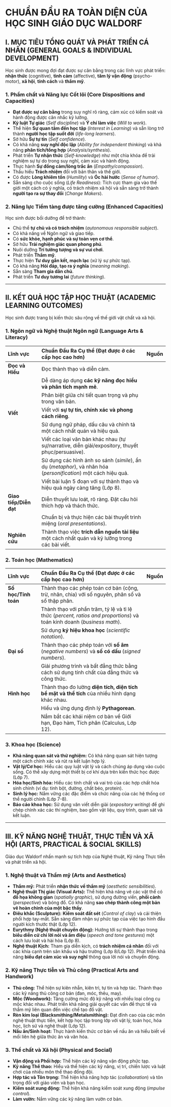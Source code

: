 # CHUẨN ĐẦU RA TOÀN DIỆN CỦA HỌC SINH GIÁO DỤC WALDORF

## I. MỤC TIÊU TỔNG QUÁT VÀ PHÁT TRIỂN CÁ NHÂN (GENERAL GOALS & INDIVIDUAL DEVELOPMENT)

Học sinh được mong đợi đạt được sự cân bằng trong các lĩnh vực phát triển: **nhận thức** (cognitive), **tình cảm** (affective), **tâm lý vận động** (psycho-motor), **xã hội**, **tính cách** và **thẩm mỹ**.

### 1. Phẩm chất và Năng lực Cốt lõi (Core Dispositions and Capacities)

* **Đạt được sự cân bằng** trong suy nghĩ rõ ràng, cảm xúc có kiểm soát và hành động được cân nhắc kỹ lưỡng.
* **Kỷ luật Tự giác** (*Self discipline*) và **Ý chí làm việc** (*Will to work*).
* Thể hiện **Sự quan tâm đến học tập** (*Interest in Learning*) và sẵn lòng trở thành **người học tập suốt đời** (*life-long learners*).
* Sở hữu **Sự tự tin** (*Self confidence*).
* Có khả năng **suy nghĩ độc lập** (*Ability for independent thinking*) và khả năng **phân tích/tổng hợp** (*Analysis/synthesis*).
* Phát triển **Tự nhận thức** (*Self-knowledge*) như một chìa khóa để trải nghiệm sự tự do trong suy nghĩ, cảm xúc và hành động.
* Thực hành **Sự đồng cảm/lòng trắc ẩn** (*Empathy/compassion*).
* Thấu hiểu **Trách nhiệm** đối với bản thân và thế giới.
* Có được **Lòng khiêm tốn** (*Humility*) và **Óc hài hước** (*Sense of humor*).
* Sẵn sàng cho cuộc sống (*Life Readiness*): Tích cực tham gia vào thế giới một cách có ý nghĩa, có trách nhiệm xã hội và sẵn sàng trở thành **người tạo ra sự thay đổi** (*Change Makers*).

### 2. Năng lực Tiềm tàng được tăng cường (Enhanced Capacities)

Học sinh được bồi dưỡng để trở thành:

* Chủ thể **tự chủ và có trách nhiệm** (*autonomous responsible subject*).
* Có khả năng về Ngôn ngữ và giao tiếp.
* Có **sức khỏe, hạnh phúc và sự toàn vẹn cơ thể**.
* Sở hữu **Trải nghiệm giác quan phong phú**.
* Nuôi dưỡng **Trí tưởng tượng và sự vui chơi**.
* Phát triển **Thẩm mỹ**.
* Thực hiện **Tư duy gắn kết, mạch lạc** (xử lý sự phức tạp).
* Có khả năng **Hỏi đáp, tạo ra ý nghĩa** (*meaning making*).
* Sẵn sàng **Tham gia dân chủ**.
* Phát triển **Tư duy tương lai** (*future thinking*).

---

## II. KẾT QUẢ HỌC TẬP HỌC THUẬT (ACADEMIC LEARNING OUTCOMES)

Học sinh được trang bị kiến thức sâu rộng về thế giới vật chất và xã hội.

### 1. Ngôn ngữ và Nghệ thuật Ngôn ngữ (Language Arts & Literacy)

| Lĩnh vực | Chuẩn Đầu Ra Cụ thể (Đạt được ở các cấp học cao hơn) | Nguồn |
| :--- | :--- | :--- |
| **Đọc và Hiểu** | Đọc thành thạo và diễn cảm. | |
| | Dễ dàng áp dụng **các kỹ năng đọc hiểu và phân tích mạnh mẽ**. | |
| | Phân biệt giữa chi tiết quan trọng và phụ trong văn bản. | |
| **Viết** | Viết với **sự tự tin, chính xác và phong cách riêng**. | |
| | Sử dụng ngữ pháp, dấu câu và chính tả một cách nhất quán và hiệu quả. | |
| | Viết các loại văn bản khác nhau (tự sự/narrative, diễn giải/expository, thuyết phục/persuasive). | |
| | Sử dụng các hình ảnh so sánh (*simile*), ẩn dụ (*metaphor*), và nhân hóa (*personification*) một cách hiệu quả. | |
| | Viết bài luận 5 đoạn với sự thành thạo và hiệu quả ngày càng tăng (Lớp 8). | |
| **Giao tiếp/Diễn đạt** | Diễn thuyết lưu loát, rõ ràng. Đặt câu hỏi thích hợp và thách thức. | |
| | Chuẩn bị và thực hiện các bài thuyết trình miệng (*oral presentations*). | |
| **Nghiên cứu** | Thành thạo việc **trích dẫn nguồn tài liệu** một cách nhất quán và kỹ lưỡng trong các bài viết. | |

### 2. Toán học (Mathematics)

| Lĩnh vực | Chuẩn Đầu Ra Cụ thể (Đạt được ở các cấp học cao hơn) | Nguồn |
| :--- | :--- | :--- |
| **Số học/Tính toán** | Thành thạo các phép toán cơ bản (cộng, trừ, nhân, chia) với số nguyên, phân số và số thập phân. | |
| | Thành thạo với phần trăm, tỷ lệ và tỉ lệ thức (*percent, ratios and proportions*) và toán kinh doanh (*business math*). | |
| | Sử dụng **ký hiệu khoa học** (*scientific notation*). | |
| **Đại số** | Thành thạo các phép toán với **số âm** (*negative numbers*) và **số có dấu** (*signed numbers*). | |
| | Giải phương trình và bất đẳng thức bằng cách sử dụng tính chất của đẳng thức và công thức. | |
| **Hình học** | Thành thạo đo lường **diện tích, diện tích bề mặt và thể tích** của nhiều hình dạng khác nhau. | |
| | Hiểu và ứng dụng định lý **Pythagorean**. | |
| | Nắm bắt các khái niệm cơ bản về Giới hạn, Đạo hàm, Tích phân (Calculus, Lớp 12). | |

### 3. Khoa học (Science)

* **Khả năng quan sát và thử nghiệm:** Có khả năng quan sát hiện tượng một cách chính xác và rút ra kết luận hợp lý.
* **Vật lý/Cơ học:** Hiểu các quy luật vật lý và cách chúng áp dụng vào cuộc sống. Có thể xây dựng một thiết bị cơ khí dựa trên kiến thức học được (Lớp 7).
* **Hóa học/Sinh hóa:** Hiểu các tính chất và vai trò của các hợp chất hóa sinh chính (ví dụ: tinh bột, đường, chất béo, protein).
* **Sinh lý học:** Nắm vững các đặc điểm và chức năng của các hệ thống cơ thể người chính (Lớp 7-8).
* **Báo cáo khoa học:** Sử dụng văn viết diễn giải (*expository writing*) để ghi chép chính xác các thí nghiệm, bao gồm vật liệu, quy trình, quan sát và kết luận.

---

## III. KỸ NĂNG NGHỆ THUẬT, THỰC TIỄN VÀ XÃ HỘI (ARTS, PRACTICAL & SOCIAL SKILLS)

Giáo dục Waldorf nhấn mạnh sự tích hợp của Nghệ thuật, Kỹ năng Thực tiễn và phát triển xã hội.

### 1. Nghệ thuật và Thẩm mỹ (Arts and Aesthetics)

* **Thẩm mỹ:** Phát triển **nhận thức về thẩm mỹ** (*aesthetic sensibilities*).
* **Nghệ thuật Thị giác (Visual Arts):** Thể hiện khả năng vẽ các vật thể có **đồ họa không gian** (*spatially graphic*), sử dụng đường viền, **phối cảnh** (*perspective*) và bóng đổ. Có khả năng **sao chép thành công một bản vẽ hoàn chỉnh của một bậc thầy**.
* **Điêu khắc (Sculpture):** **Kiểm soát đất sét** (*Control of clay*) và cải thiện phối hợp tay-mắt. Sẵn sàng đảm nhận sự phức tạp của việc tạo hình đầu người kích thước thật (Lớp 12).
* **Eurythmy (Nghệ thuật chuyển động):** Hướng tới sự thành thạo trong **biểu diễn cử chỉ lời nói và âm điệu** (*speech and tone gestures*) một cách lưu loát và hài hòa (Lớp 8).
* **Nghệ thuật Kịch:** Tham gia diễn kịch, có **trách nhiệm cá nhân** đối với các khía cạnh trên sân khấu và hậu trường (Lớp 8/Lớp 12). Phát triển khả năng **biểu đạt cảm xúc và suy nghĩ** thông qua lời nói và chuyển động.

### 2. Kỹ năng Thực tiễn và Thủ công (Practical Arts and Handwork)

* **Thủ công:** Thể hiện sự kiên nhẫn, kiên trì, tự tin và hợp tác. Thành thạo các kỹ năng thủ công cơ bản (đan, móc, thêu, may).
* **Mộc (Woodwork):** Tăng cường mức độ kỹ năng với nhiều loại công cụ mộc khác nhau. Phát triển khả năng giải quyết các vấn đề thực tế và thẩm mỹ liên quan đến việc chế tạo đồ vật.
* **Rèn kim loại (Blacksmithing/Metalsmithing):** Đạt đỉnh cao của các môn nghệ thuật thực tiễn, kết hợp học tập trong lớp với vật lý, toán học, hóa học, lịch sử và nghệ thuật (Lớp 12).
* **Nấu ăn/Sinh hoạt:** Thực hành kiến thức cơ bản về nấu ăn và hiểu biết về mối liên hệ giữa thức ăn và văn hóa.

### 3. Thể chất và Xã hội (Physical and Social)

* **Vận động và Phối hợp:** Thể hiện các kỹ năng vận động phức tạp.
* **Kỹ năng Thể thao:** Hiểu và thể hiện các kỹ năng, vị trí, chiến lược và luật chơi của nhiều môn thể thao đồng đội.
* **Hợp tác và Tôn trọng:** Thể hiện khả năng hợp tác (*collaboration*) và tôn trọng đối với giáo viên và bạn học.
* **Kiểm soát xung động:** Thể hiện khả năng kiểm soát xung động (*impulse control*).
* **Làm vườn:** Nắm vững các kỹ năng làm vườn cơ bản.
